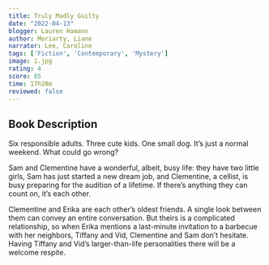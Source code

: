 ```yaml
---
title: Truly Madly Guilty
date: "2022-04-13"
blogger: Lauren Hamann
author: Moriarty, Liane
narrator: Lee, Caroline
tags: ['Fiction', 'Contemporary', 'Mystery']
image: 1.jpg
rating: 4
score: 65
time: 17h20m
reviewed: false
---
```



## Book Description

Six responsible adults. Three cute kids. One small dog. It’s just a normal weekend. What could go wrong?

Sam and Clementine have a wonderful, albeit, busy life: they have two little girls, Sam has just started a new dream job, and Clementine, a cellist, is busy preparing for the audition of a lifetime. If there’s anything they can count on, it’s each other.

Clementine and Erika are each other’s oldest friends. A single look between them can convey an entire conversation. But theirs is a complicated relationship, so when Erika mentions a last-minute invitation to a barbecue with her neighbors, Tiffany and Vid, Clementine and Sam don’t hesitate. Having Tiffany and Vid’s larger-than-life personalities there will be a welcome respite.
